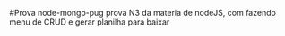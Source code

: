 #Prova node-mongo-pug
prova N3 da materia de nodeJS, com fazendo menu de CRUD e gerar planilha para baixar

